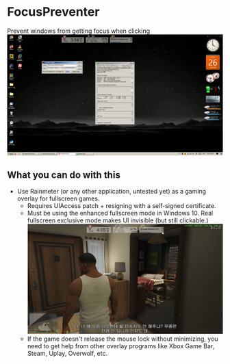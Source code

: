 # FocusPreventer
 Prevent windows from getting focus when clicking
![Screenshot](https://raw.githubusercontent.com/Ingan121/FocusPreventer/master/scrsht.png)

## What you can do with this
* Use Rainmeter (or any other application, untested yet) as a gaming overlay for fullscreen games.
  * Requires UIAccess patch + resigning with a self-signed certificate.
  * Must be using the enhanced fullscreen mode in Windows 10. Real fullscreen exclusive mode makes UI invisible (but still clickable.)
  ![Screenshot](https://raw.githubusercontent.com/Ingan121/FocusPreventer/master/gamingoverlay.png)
  * If the game doesn't release the mouse lock without minimizing, you need to get help from other overlay programs like Xbox Game Bar, Steam, Uplay, Overwolf, etc.
